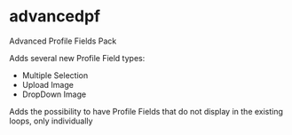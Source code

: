 # advancedpf
Advanced Profile Fields Pack

Adds several new Profile Field types:
* Multiple Selection
* Upload Image
* DropDown Image

Adds the possibility to have Profile Fields that do not display in the existing loops, only individually
